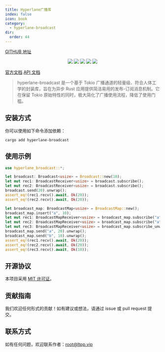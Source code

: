 ```yaml
---
title: Hyperlane广播库
index: false
icon: book
category:
  - hyperlane-broadcast
dir:
  order: 44
---
```


<Share colorful />

[GITHUB 地址](https://github.com/eastspire/hyperlane-broadcast)

<center>

[![](https://img.shields.io/crates/v/hyperlane-broadcast.svg)](https://crates.io/crates/hyperlane-broadcast)
[![](https://img.shields.io/crates/d/hyperlane-broadcast.svg)](https://img.shields.io/crates/d/hyperlane-broadcast.svg)
[![](https://docs.rs/hyperlane-broadcast/badge.svg)](https://docs.rs/hyperlane-broadcast)
[![](https://github.com/eastspire/hyperlane-broadcast/workflows/Rust/badge.svg)](https://github.com/eastspire/hyperlane-broadcast/actions?query=workflow:Rust)
[![](https://img.shields.io/crates/l/hyperlane_broadcast.svg)](./LICENSE)

</center>

[官方文档](https://docs.ltpp.vip/hyperlane-broadcast/)
[API 文档](https://docs.rs/hyperlane-broadcast/latest/hyperlane_broadcast/)

> hyperlane-broadcast 是一个基于 Tokio 广播通道的轻量级、符合人体工学的封装库，旨在为异步 Rust 应用提供简洁易用的发布-订阅消息机制。它在保留 Tokio 原始特性的同时，极大简化了广播使用流程，降低了使用门槛。

## 安装方式

你可以使用如下命令添加依赖：

```shell
cargo add hyperlane-broadcast
```

## 使用示例

```rust
use hyperlane_broadcast::*;

let broadcast: Broadcast<usize> = Broadcast::new(10);
let mut rec1: BroadcastReceiver<usize> = broadcast.subscribe();
let mut rec2: BroadcastReceiver<usize> = broadcast.subscribe();
broadcast.send(20).unwrap();
assert_eq!(rec1.recv().await, Ok(20));
assert_eq!(rec2.recv().await, Ok(20));

let broadcast_map: BroadcastMap<usize> = BroadcastMap::new();
broadcast_map.insert("a", 10);
let mut rec1: BroadcastMapReceiver<usize> = broadcast_map.subscribe("a").unwrap();
let mut rec2: BroadcastMapReceiver<usize> = broadcast_map.subscribe("a").unwrap();
let mut rec3: BroadcastMapReceiver<usize> = broadcast_map.subscribe_unwrap_or_insert("b");
broadcast_map.send("a", 20).unwrap();
broadcast_map.send("b", 10).unwrap();
assert_eq!(rec1.recv().await, Ok(20));
assert_eq!(rec2.recv().await, Ok(20));
assert_eq!(rec3.recv().await, Ok(10));
```

## 开源协议

本项目采用 [MIT 许可证](LICENSE)。

## 贡献指南

我们欢迎任何形式的贡献！如有建议或想法，请通过 issue 或 pull request 提交。

## 联系方式

如有任何问题，欢迎联系作者：[root@ltpp.vip](mailto:root@ltpp.vip)

<Bottom />
